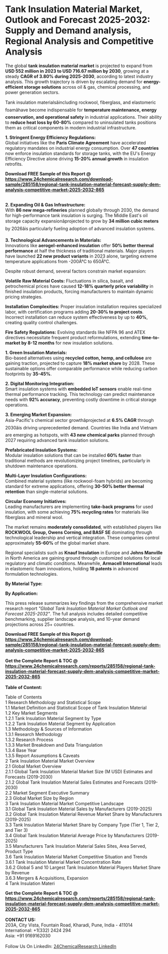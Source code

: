 <h1>Tank Insulation Material Market, Outlook and Forecast 2025-2032: Supply and Demand analysis, Regional Analysis and Competitive Analysis</h1><p>The global <strong>tank insulation material market</strong> is projected to expand from <strong>USD 552 million in 2023 to USD 716.67 million by 2030</strong>, growing at a steady <strong>CAGR of 3.80% during 2025-2030</strong>, according to latest industry analysis. This growth trajectory is driven by escalating demand for <strong>energy-efficient storage solutions</strong> across oil &amp; gas, chemical processing, and power generation sectors.</p><p>Tank insulation materialsâincluding rockwool, fiberglass, and elastomeric foamâhave become indispensable for <strong>temperature maintenance, energy conservation, and operational safety</strong> in industrial applications. Their ability to <strong>reduce heat loss by 60-80%</strong> compared to uninsulated tanks positions them as critical components in modern industrial infrastructure.</p><p><strong>1. Stringent Energy Efficiency Regulations:</strong><br>
Global initiatives like the <strong>Paris Climate Agreement</strong> have accelerated regulatory mandates on industrial energy consumption. Over <strong>47 countries</strong> now enforce insulation standards for storage tanks, with the EU's Energy Efficiency Directive alone driving <strong>15-20% annual growth</strong> in insulation retrofits.</p><div><b>Download FREE Sample of this Report @ 
            <a href="https://www.24chemicalresearch.com/download-sample/285158/regional-tank-insulation-material-forecast-supply-dem-analysis-competitive-market-2025-2032-865">
            https://www.24chemicalresearch.com/download-sample/285158/regional-tank-insulation-material-forecast-supply-dem-analysis-competitive-market-2025-2032-865</a></b></div><br><p><strong>2. Expanding Oil &amp; Gas Infrastructure:</strong><br>
With <strong>86 new mega-refineries</strong> planned globally through 2030, the demand for high-performance tank insulation is surging. The Middle East's oil storage capacity expansionâprojected to grow by <strong>34 million cubic meters</strong> by 2026âis particularly fueling adoption of advanced insulation systems.</p><p><strong>3. Technological Advancements in Materials:</strong><br>
Innovations like <strong>aerogel-enhanced insulation</strong> offer <strong>50% better thermal performance</strong> at half the thickness of traditional materials. Major players have launched <strong>22 new product variants</strong> in 2023 alone, targeting extreme temperature applications from -200Â°C to 650Â°C.</p><p>Despite robust demand, several factors constrain market expansion:</p><p><strong>Volatile Raw Material Costs:</strong> Fluctuations in silica, basalt, and petrochemical prices have caused <strong>12-18% quarterly price variability</strong> in finished insulation products, forcing manufacturers to maintain dynamic pricing strategies.</p><p><strong>Installation Complexities:</strong> Proper insulation installation requires specialized labor, with certification programs adding <strong>20-30% to project costs</strong>. Incorrect installation can reduce system effectiveness by up to <strong>40%</strong>, creating quality control challenges.</p><p><strong>Fire Safety Regulations:</strong> Evolving standards like NFPA 96 and ATEX directives necessitate frequent product reformulations, extending <strong>time-to-market by 8-12 months</strong> for new insulation solutions.</p><p><strong>1. Green Insulation Materials:</strong><br>
Bio-based alternatives using <strong>recycled cotton, hemp, and cellulose</strong> are gaining traction, projected to capture <strong>18% market share</strong> by 2028. These sustainable options offer comparable performance while reducing carbon footprints by <strong>35-45%</strong>.</p><p><strong>2. Digital Monitoring Integration:</strong><br>
Smart insulation systems with <strong>embedded IoT sensors</strong> enable real-time thermal performance tracking. This technology can predict maintenance needs with <strong>92% accuracy</strong>, preventing costly downtime in critical storage operations.</p><p><strong>3. Emerging Market Expansion:</strong><br>
Asia-Pacific's chemical sector growthâprojected at <strong>6.5% CAGR</strong> through 2030âis driving unprecedented demand. Countries like India and Vietnam are emerging as hotspots, with <strong>43 new chemical parks</strong> planned through 2027 requiring advanced tank insulation solutions.</p><p><strong>Prefabricated Insulation Systems:</strong><br>
    Modular insulation solutions that can be installed <strong>60% faster</strong> than traditional methods are revolutionizing project timelines, particularly in shutdown maintenance operations.</p><p><strong>Multi-Layer Insulation Configurations:</strong><br>
    Combined material systems (like rockwool-foam hybrids) are becoming standard for extreme applications, offering <strong>30-50% better thermal retention</strong> than single-material solutions.</p><p><strong>Circular Economy Initiatives:</strong><br>
    Leading manufacturers are implementing <strong>take-back programs</strong> for used insulation, with some achieving <strong>75% recycling rates</strong> for materials like fiberglass and mineral wool.</p><p>The market remains <strong>moderately consolidated</strong>, with established players like <strong>ROCKWOOL Group, Owens Corning, and BASF SE</strong> dominating through technological leadership and vertical integration. These companies control approximately <strong>55-60%</strong> of the global market share.</p><p>Regional specialists such as <strong>Knauf Insulation</strong> in Europe and <strong>Johns Manville</strong> in North America are gaining ground through customized solutions for local regulatory and climatic conditions. Meanwhile, <strong>Armacell International</strong> leads in elastomeric foam innovations, holding <strong>18 patents</strong> in advanced formulation technologies.</p><p><strong>By Material Type:</strong></p><p><strong>By Application:</strong></p><p>This press release summarizes key findings from the comprehensive market research report <em>"Global Tank Insulation Material Market Outlook and Forecast 2025-2032"</em>. The full analysis includes detailed competitive benchmarking, supplier landscape analysis, and 10-year demand projections across 25+ countries.</p><div><b>Download FREE Sample of this Report @ 
            <a href="https://www.24chemicalresearch.com/download-sample/285158/regional-tank-insulation-material-forecast-supply-dem-analysis-competitive-market-2025-2032-865">
            https://www.24chemicalresearch.com/download-sample/285158/regional-tank-insulation-material-forecast-supply-dem-analysis-competitive-market-2025-2032-865</a></b></div><br><div><b>Get the Complete Report & TOC @ 
            <a href="https://www.24chemicalresearch.com/reports/285158/regional-tank-insulation-material-forecast-supply-dem-analysis-competitive-market-2025-2032-865">
            https://www.24chemicalresearch.com/reports/285158/regional-tank-insulation-material-forecast-supply-dem-analysis-competitive-market-2025-2032-865</a></b></div><br>
            <b>Table of Content:</b><p>Table of Contents<br />
1 Research Methodology and Statistical Scope<br />
1.1 Market Definition and Statistical Scope of Tank Insulation Material<br />
1.2 Key Market Segments<br />
1.2.1 Tank Insulation Material Segment by Type<br />
1.2.2 Tank Insulation Material Segment by Application<br />
1.3 Methodology & Sources of Information<br />
1.3.1 Research Methodology<br />
1.3.2 Research Process<br />
1.3.3 Market Breakdown and Data Triangulation<br />
1.3.4 Base Year<br />
1.3.5 Report Assumptions & Caveats<br />
2 Tank Insulation Material Market Overview<br />
2.1 Global Market Overview<br />
2.1.1 Global Tank Insulation Material Market Size (M USD) Estimates and Forecasts (2019-2030)<br />
2.1.2 Global Tank Insulation Material Sales Estimates and Forecasts (2019-2030)<br />
2.2 Market Segment Executive Summary<br />
2.3 Global Market Size by Region<br />
3 Tank Insulation Material Market Competitive Landscape<br />
3.1 Global Tank Insulation Material Sales by Manufacturers (2019-2025)<br />
3.2 Global Tank Insulation Material Revenue Market Share by Manufacturers (2019-2025)<br />
3.3 Tank Insulation Material Market Share by Company Type (Tier 1, Tier 2, and Tier 3)<br />
3.4 Global Tank Insulation Material Average Price by Manufacturers (2019-2025)<br />
3.5 Manufacturers Tank Insulation Material Sales Sites, Area Served, Product Type<br />
3.6 Tank Insulation Material Market Competitive Situation and Trends<br />
3.6.1 Tank Insulation Material Market Concentration Rate<br />
3.6.2 Global 5 and 10 Largest Tank Insulation Material Players Market Share by Revenue<br />
3.6.3 Mergers & Acquisitions, Expansion<br />
4 Tank Insulation Materi</p><div><b>Get the Complete Report & TOC @ 
            <a href="https://www.24chemicalresearch.com/reports/285158/regional-tank-insulation-material-forecast-supply-dem-analysis-competitive-market-2025-2032-865">
            https://www.24chemicalresearch.com/reports/285158/regional-tank-insulation-material-forecast-supply-dem-analysis-competitive-market-2025-2032-865</a></b></div><br><b>CONTACT US:</b><br>
            203A, City Vista, Fountain Road, Kharadi, Pune, India - 411014<br>
            International: +1(332) 2424 294<br>
            Asia: +91 9169162030 <br><br>
            Follow Us On LinkedIn: <a href="https://www.linkedin.com/company/24chemicalresearch/">24ChemicalResearch LinkedIn</a>